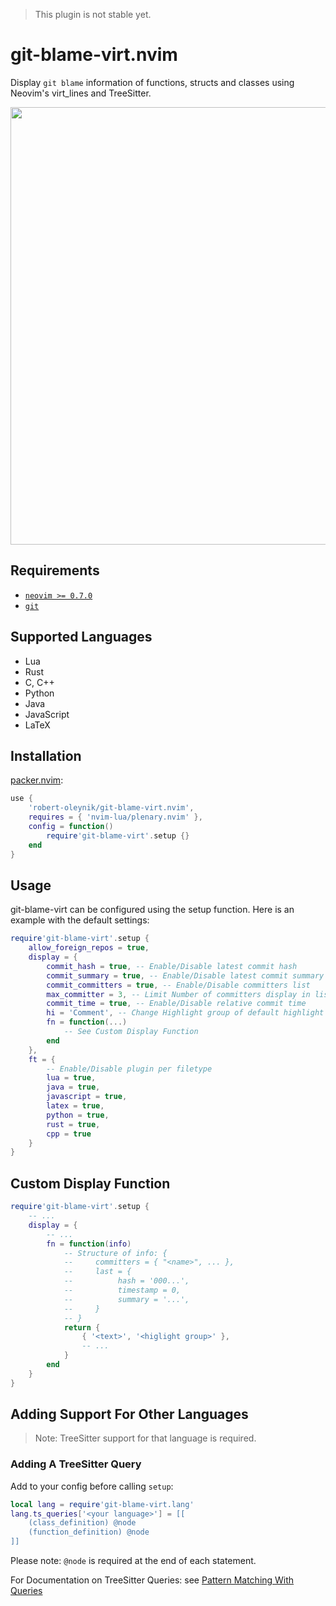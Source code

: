 > This plugin is not stable yet.

# git-blame-virt.nvim

Display `git blame` information of functions, structs and classes using Neovim's virt_lines and TreeSitter.

<div>
<img src="https://user-images.githubusercontent.com/62473688/175044223-6f2ff2f3-a189-4bbc-8b6f-d5d008449402.png" width="700em"/>
</div>


## Requirements

 - [`neovim >= 0.7.0`](https://neovim.io/)
 - [`git`](https://git-scm.com/)

## Supported Languages

 - Lua
 - Rust
 - C, C++
 - Python
 - Java
 - JavaScript
 - LaTeX

## Installation

[packer.nvim](https://github.com/wbthomason/packer.nvim):

```lua
use {
	'robert-oleynik/git-blame-virt.nvim',
	requires = { 'nvim-lua/plenary.nvim' },
	config = function()
		require'git-blame-virt'.setup {}
	end
}
```

## Usage

git-blame-virt can be configured using the setup function. Here is an example with the default settings:

```lua
require'git-blame-virt'.setup {
	allow_foreign_repos = true,
	display = {
		commit_hash = true, -- Enable/Disable latest commit hash
		commit_summary = true, -- Enable/Disable latest commit summary
		commit_committers = true, -- Enable/Disable committers list
		max_committer = 3, -- Limit Number of committers display in list
		commit_time = true, -- Enable/Disable relative commit time
		hi = 'Comment', -- Change Highlight group of default highlight function
		fn = function(...)
			-- See Custom Display Function
		end
	},
	ft = {
		-- Enable/Disable plugin per filetype
		lua = true,
		java = true,
		javascript = true,
		latex = true,
		python = true,
		rust = true,
		cpp = true
	}
}
```

## Custom Display Function

```lua
require'git-blame-virt'.setup {
	-- ...
	display = {
		-- ...
		fn = function(info)
			-- Structure of info: {
			--     committers = { "<name>", ... },
			--     last = {
			--          hash = '000...',
			--          timestamp = 0,
			--          summary = '...',
			--     }
			-- }
			return {
				{ '<text>', '<higlight group>' },
				-- ...
			}
		end
	}
}
```

## Adding Support For Other Languages

> Note: TreeSitter support for that language is required.

### Adding A TreeSitter Query

Add to your config before calling `setup`:

```lua
local lang = require'git-blame-virt.lang'
lang.ts_queries['<your language>'] = [[
	(class_definition) @node
	(function_definition) @node
]]
```

Please note: `@node` is required at the end of each statement.

For Documentation on TreeSitter Queries: see [Pattern Matching With Queries]

[Pattern Matching With Queries]: https://tree-sitter.github.io/tree-sitter/using-parsers#pattern-matching-with-queries

